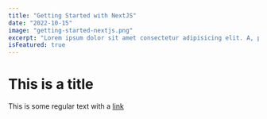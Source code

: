 ```yaml
---
title: "Getting Started with NextJS"
date: "2022-10-15"
image: "getting-started-nextjs.png"
excerpt: "Lorem ipsum dolor sit amet consectetur adipisicing elit. A, pariatur!"
isFeatured: true
---
```


# This is a title

This is some regular text with a [link](https://google.com)
